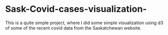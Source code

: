 # Sask-Covid-cases-visualization-

This is a quite simple project, where I did some simple visualization using d3 of some of the recent covid data from the Saskatchewan website.
